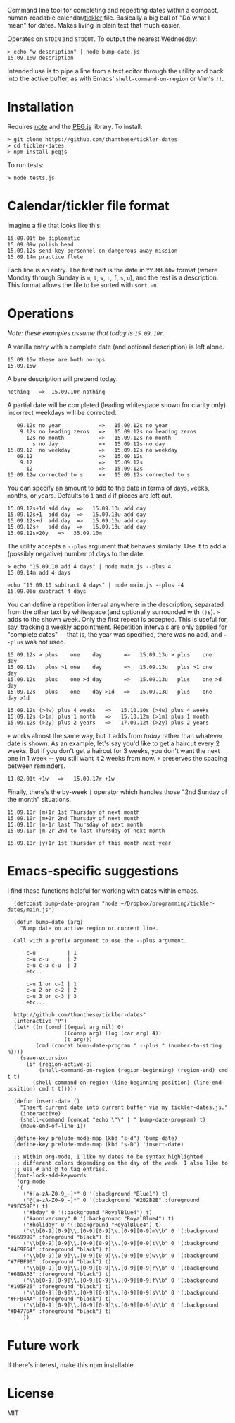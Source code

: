 Command line tool for completing and repeating dates within a compact, human-readable calendar/[tickler](https://en.wikipedia.org/wiki/Tickler) file. Basically a big ball of "Do what I mean" for dates. Makes living in plain text that much easier.

Operates on `STDIN` and `STDOUT`. To output the nearest Wednesday:

```
> echo "w description" | node bump-date.js
15.09.16w description
```

Intended use is to pipe a line from a text editor through the utility and back into the active buffer, as with Emacs' `shell-command-on-region` or Vim's `!!`.

# Installation

Requires [note](https://nodejs.org/) and the [PEG.js](http://pegjs.org/online) library. To install:

```
> git clone https://github.com/thanthese/tickler-dates
> cd tickler-dates
> npm install pegjs
```

To run tests:

```
> node tests.js
```

# Calendar/tickler file format

Imagine a file that looks like this:

```
15.09.01t be diplomatic
15.09.09w polish head
15.09.12s send key personnel on dangerous away mission
15.09.14m practice flute
```

Each line is an entry. The first half is the date in `YY.MM.DDw` format (where Monday through Sunday is `m`, `t`, `w`, `r`, `f`, `s`, `u`), and the rest is a description. This format allows the file to be sorted with `sort -n`.

# Operations

*Note: these examples assume that today is `15.09.10r`.*

A vanilla entry with a complete date (and optional description) is left alone.

```
15.09.15w these are both no-ops
15.09.15w
```

A bare description will prepend today:

```
nothing   =>  15.09.10r nothing
```

A partial date will be completed (leading whitespace shown for clarity only). Incorrect weekdays will be corrected.

```
   09.12s no year            =>   15.09.12s no year
    9.12s no leading zeros   =>   15.09.12s no leading zeros
      12s no month           =>   15.09.12s no month
        s no day             =>   15.09.12s no day
15.09.12  no weekday         =>   15.09.12s no weekday
   09.12                     =>   15.09.12s
    9.12                     =>   15.09.12s
      12                     =>   15.09.12s
15.09.12w corrected to s     =>   15.09.12s corrected to s
```

You can specify an amount to add to the date in terms of `d`ays, `w`eeks, `m`onths, or `y`ears. Defaults to `1` and `d` if pieces are left out.

```
15.09.12s+1d add day  =>   15.09.13u add day
15.09.12s+1  add day  =>   15.09.13u add day
15.09.12s+d  add day  =>   15.09.13u add day
15.09.12s+   add day  =>   15.09.13u add day
15.09.12s+20y   =>   35.09.10m
```

The utility accepts a `--plus` argument that behaves similarly. Use it to add a (possibly negative) number of days to the date.

```
> echo "15.09.10 add 4 days" | node main.js --plus 4
15.09.14m add 4 days

echo "15.09.10 subtract 4 days" | node main.js --plus -4
15.09.06u subtract 4 days
```

You can define a repetition interval anywhere in the description, separated from the other text by whitespace (and optionally surrounded with `()`s). `>` adds to the shown week. Only the first repeat is accepted. This is useful for, say, tracking a weekly appointment. Repetition intervals are only applied for "complete dates" -- that is, the year was specified, there was no add, and `--plus` was not used.

```
15.09.12s > plus    one    day       =>   15.09.13u > plus    one    day
15.09.12s   plus >1 one    day       =>   15.09.13u   plus >1 one    day
15.09.12s   plus    one >d day       =>   15.09.13u   plus    one >d day
15.09.12s   plus    one    day >1d   =>   15.09.13u   plus    one    day >1d

15.09.12s (>4w) plus 4 weeks   =>   15.10.10s (>4w) plus 4 weeks
15.09.12s (>1m) plus 1 month   =>   15.10.12m (>1m) plus 1 month
15.09.12s (>2y) plus 2 years   =>   17.09.12t (>2y) plus 2 years
```

`+` works almost the same way, but it adds from *today* rather than whatever date is shown. As an example, let's say you'd like to get a haircut every 2 weeks. But if you don't get a haircut for 3 weeks, you don't want the next one in 1 week -- you still want it 2 weeks from now. `+` preserves the spacing between reminders.

```
11.02.01t +1w   =>   15.09.17r +1w
```

Finally, there's the by-week `|` operator which handles those "2nd Sunday of the month" situations.

```
15.09.10r |m+1r 1st Thursday of next month
15.09.10r |m+2r 2nd Thursday of next month
15.09.10r |m-1r last Thursday of next month
15.09.10r |m-2r 2nd-to-last Thursday of next month

15.09.10r |y+1r 1st Thursday of this month next year
```

# Emacs-specific suggestions

I find these functions helpful for working with dates within emacs.

``` elisp
  (defconst bump-date-program "node ~/Dropbox/programming/tickler-dates/main.js")

  (defun bump-date (arg)
    "Bump date on active region or current line.

  Call with a prefix argument to use the --plus argument.

      c-u          | 1
      c-u c-u      | 2
      c-u c-u c-u  | 3
      etc...

      c-u 1 or c-1 | 1
      c-u 2 or c-2 | 2
      c-u 3 or c-3 | 3
      etc...

  http://github.com/thanthese/tickler-dates"
  (interactive "P")
  (let* ((n (cond ((equal arg nil) 0)
                  ((consp arg) (log (car arg) 4))
                  (t arg)))
         (cmd (concat bump-date-program " --plus " (number-to-string n))))
    (save-excursion
      (if (region-active-p)
          (shell-command-on-region (region-beginning) (region-end) cmd t t)
        (shell-command-on-region (line-beginning-position) (line-end-position) cmd t t)))))

  (defun insert-date ()
    "Insert current date into current buffer via my tickler-dates.js."
    (interactive)
    (shell-command (concat "echo \"\" | " bump-date-program) t)
    (move-end-of-line 1))

  (define-key prelude-mode-map (kbd "s-d") 'bump-date)
  (define-key prelude-mode-map (kbd "s-D") 'insert-date)

  ;; Within org-mode, I like my dates to be syntax highlighted
  ;; different colors depending on the day of the week. I also like to
  ;; use # and @ to tag entries.
  (font-lock-add-keywords
   'org-mode
   '(
     ("#[a-zA-Z0-9_-]*" 0 '(:background "Blue1") t)
     ("@[a-zA-Z0-9_-]*" 0 '(:background "#2B2B2B" :foreground "#9FC59F") t)
     ("#bday" 0 '(:background "RoyalBlue4") t)
     ("#anniversary" 0 '(:background "RoyalBlue4") t)
     ("#holiday" 0 '(:background "RoyalBlue4") t)
     ("\\b[0-9][0-9]\\.[0-9][0-9]\\.[0-9][0-9]m\\b" 0 '(:background "#669999" :foreground "black") t)
     ("\\b[0-9][0-9]\\.[0-9][0-9]\\.[0-9][0-9]t\\b" 0 '(:background "#4F9F64" :foreground "black") t)
     ("\\b[0-9][0-9]\\.[0-9][0-9]\\.[0-9][0-9]w\\b" 0 '(:background "#7FBF90" :foreground "black") t)
     ("\\b[0-9][0-9]\\.[0-9][0-9]\\.[0-9][0-9]r\\b" 0 '(:background "#6B9A33" :foreground "black") t)
     ("\\b[0-9][0-9]\\.[0-9][0-9]\\.[0-9][0-9]f\\b" 0 '(:background "#105F25" :foreground "black") t)
     ("\\b[0-9][0-9]\\.[0-9][0-9]\\.[0-9][0-9]s\\b" 0 '(:background "#FFB4AA" :foreground "black") t)
     ("\\b[0-9][0-9]\\.[0-9][0-9]\\.[0-9][0-9]u\\b" 0 '(:background "#D4776A" :foreground "black") t)
     ))
```

# Future work

If there's interest, make this npm installable.

# License
MIT
